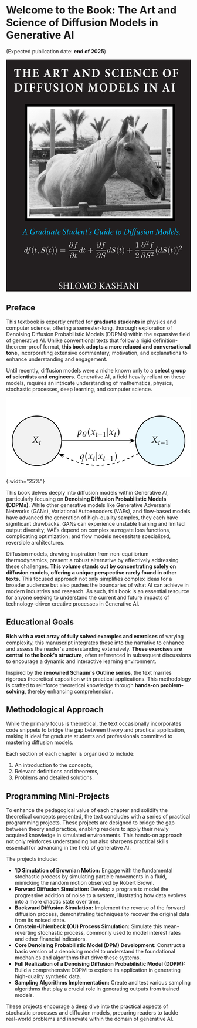 # Welcome to the Book: The Art and Science of Diffusion Models in Generative AI 
(Expected publication date: **end of 2025**)

![Book cover](./cover.png)

## Preface
This textbook is expertly crafted for **graduate students** in physics and computer science, offering a semester-long, thorough exploration of Denoising Diffusion Probabilistic Models (DDPMs) within the expansive field of generative AI. Unlike conventional texts that follow a rigid definition-theorem-proof format, **this book adopts a more relaxed and conversational tone**, incorporating extensive commentary, motivation, and explanations to enhance understanding and engagement.

Until recently, diffusion models were a niche known only to a **select group of scientists and engineers**. Generative AI, a field heavily reliant on these models, requires an intricate
understanding of mathematics, physics, stochastic processes, deep learning, and computer science.

![Book cover](./diff.png){:width="25%"}


This book delves deeply into diffusion models within Generative AI, particularly focusing on **Denoising Diffusion Probabilistic Models (DDPMs)**. While other generative models like Generative Adversarial Networks (GANs), Variational Autoencoders (VAEs), and flow-based models have advanced the generation of high-quality samples, they each have significant drawbacks. GANs can experience unstable training and limited output diversity;
VAEs depend on complex surrogate loss functions, complicating optimization; and flow models necessitate specialized, reversible architectures.

Diffusion models, drawing inspiration from non-equilibrium thermodynamics, present a robust alternative by effectively addressing these challenges. **This volume stands out by
concentrating solely on diffusion models, offering a unique perspective rarely found in other texts.** This focused approach not only simplifies complex ideas for a broader audience
but also pushes the boundaries of what AI can achieve in modern industries and research. As such, this book is an essential resource for anyone seeking to understand the current and
future impacts of technology-driven creative processes in Generative AI.


## Educational Goals

**Rich with a vast array of fully solved examples and exercises** of varying complexity, this manuscript integrates these into the narrative to enhance and assess the reader's understanding extensively. **These exercises are central to the book's structure**, often referenced in subsequent discussions to encourage a dynamic and interactive learning environment.

Inspired by the **renowned Schaum's Outline series**, the text marries rigorous theoretical exposition with practical applications. This methodology is crafted to reinforce theoretical knowledge through **hands-on problem-solving**, thereby enhancing comprehension.

## Methodological Approach

While the primary focus is theoretical, the text occasionally incorporates code snippets to bridge the gap between theory and practical application, making it ideal for graduate students and professionals committed to mastering diffusion models.

Each section of each chapter is organized to include:
1. An introduction to the concepts,
2. Relevant definitions and theorems,
3. Problems and detailed solutions.

## Programming Mini-Projects

To enhance the pedagogical value of each chapter and solidify the theoretical concepts presented, the text concludes with a series of practical programming projects. These projects are designed to bridge the gap between theory and practice, enabling readers to apply their newly acquired knowledge in simulated environments. This hands-on approach not only reinforces understanding but also sharpens practical skills essential for advancing in the field of generative AI.

The projects include:
- **1D Simulation of Brownian Motion:** Engage with the fundamental stochastic process by simulating particle movements in a fluid, mimicking the random motion observed by Robert Brown.
- **Forward Diffusion Simulation:** Develop a program to model the progressive addition of noise to a system, illustrating how data evolves into a more chaotic state over time.
- **Backward Diffusion Simulation:** Implement the reverse of the forward diffusion process, demonstrating techniques to recover the original data from its noised state.
- **Ornstein-Uhlenbeck (OU) Process Simulation:** Simulate this mean-reverting stochastic process, commonly used to model interest rates and other financial indicators.
- **Core Denoising Probabilistic Model (DPM) Development:** Construct a basic version of a denoising model to understand the foundational mechanics and algorithms that drive these systems.
- **Full Realization of a Denoising Diffusion Probabilistic Model (DDPM):** Build a comprehensive DDPM to explore its application in generating high-quality synthetic data.
- **Sampling Algorithms Implementation:** Create and test various sampling algorithms that play a crucial role in generating outputs from trained models.

These projects encourage a deep dive into the practical aspects of stochastic processes and diffusion models, preparing readers to tackle real-world problems and innovate within the domain of generative AI.
